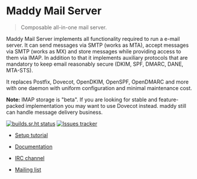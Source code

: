 Maddy Mail Server
=====================
> Composable all-in-one mail server.

Maddy Mail Server implements all functionality required to run a e-mail
server. It can send messages via SMTP (works as MTA), accept messages via SMTP
(works as MX) and store messages while providing access to them via IMAP.
In addition to that it implements auxiliary protocols that are mandatory
to keep email reasonably secure (DKIM, SPF, DMARC, DANE, MTA-STS).

It replaces Postfix, Dovecot, OpenDKIM, OpenSPF, OpenDMARC and more with one
daemon with uniform configuration and minimal maintenance cost.

**Note:** IMAP storage is "beta". If you are looking for stable and
feature-packed implementation you may want to use Dovecot instead. maddy still
can handle message delivery business.

[![builds.sr.ht status](https://builds.sr.ht/~emersion/maddy.svg)](https://builds.sr.ht/~emersion/maddy?)
[![Issues tracker](https://img.shields.io/github/issues/foxcpp/maddy)](https://github.com/jmcarbo/maddy)

* [Setup tutorial](https://foxcpp.dev/maddy/tutorials/setting-up/)
* [Documentation](https://foxcpp.dev/maddy/)

* [IRC channel](https://webchat.freenode.net/#maddy)
* [Mailing list](https://lists.sr.ht/~foxcpp/maddy)

